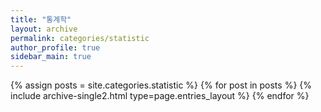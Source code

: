 ```yaml
---
title: "통계학"
layout: archive
permalink: categories/statistic
author_profile: true
sidebar_main: true
---
```


{% assign posts = site.categories.statistic %}
{% for post in posts %} {% include archive-single2.html type=page.entries_layout %} {% endfor %}